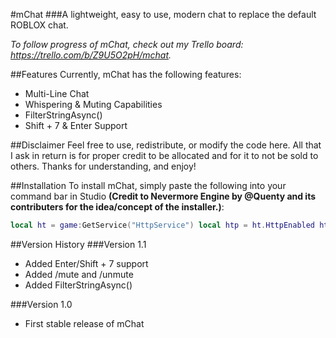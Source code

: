 #mChat
###A lightweight, easy to use, modern chat to replace the default ROBLOX chat.

*To follow progress of mChat, check out my Trello board: https://trello.com/b/Z9U5O2pH/mchat.*

##Features
Currently, mChat has the following features:
- Multi-Line Chat
- Whispering & Muting Capabilities
- FilterStringAsync()
- Shift + 7 & Enter Support

##Disclaimer
Feel free to use, redistribute, or modify the code here. All that I ask in return is for proper credit to be allocated and for it to not be sold to others. Thanks for understanding, and enjoy!

##Installation
To install mChat, simply paste the following into your command bar in Studio **(Credit to Nevermore Engine by @Quenty and its contributers for the idea/concept of the installer.)**:
```lua
local ht = game:GetService("HttpService") local htp = ht.HttpEnabled ht.HttpEnabled = true loadstring(ht:GetAsync("https://cdn.rawgit.com/m0dulum/mChat/master/install.lua"))() ht.HttpEnabled = htp
```
##Version History
###Version 1.1
- Added Enter/Shift + 7 support
- Added /mute and /unmute
- Added FilterStringAsync()

###Version 1.0
- First stable release of mChat
